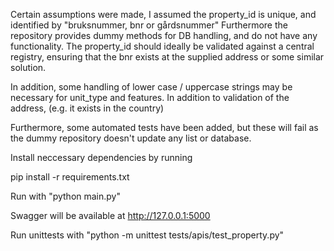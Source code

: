Certain assumptions were made, I assumed the property_id is unique, and identified by "bruksnummer, bnr or gårdsnummer"
Furthermore the repository provides dummy methods for DB handling, and do not have any functionality.
The property_id should ideally be validated against a central registry, ensuring that the bnr exists at the supplied address or some similar solution.

In addition, some handling of lower case / uppercase strings may be necessary for unit_type and features. In addition to validation of the address, (e.g. it exists in the country)

Furthermore, some automated tests have been added, but these will fail as the dummy repository doesn't update any list or database.


Install neccessary dependencies by running

pip install -r requirements.txt

Run with "python main.py"

Swagger will be available at http://127.0.0.1:5000

Run unittests with "python -m unittest tests/apis/test_property.py"